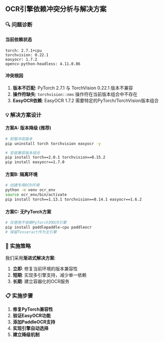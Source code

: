 ## OCR引擎依赖冲突分析与解决方案

### 🔍 问题诊断

#### **当前依赖状态**
```
torch: 2.7.1+cpu
torchvision: 0.22.1  
easyocr: 1.7.2
opencv-python-headless: 4.11.0.86
```

#### **冲突根因**
1. **版本不匹配**: PyTorch 2.7.1 与 TorchVision 0.22.1 版本不兼容
2. **操作符缺失**: `torchvision::nms` 操作符在当前版本组合中不存在
3. **EasyOCR依赖**: EasyOCR 1.7.2 需要特定的PyTorch/TorchVision版本组合

### 💡 解决方案设计

#### **方案A: 版本降级 (推荐)**
```bash
# 卸载冲突版本
pip uninstall torch torchvision easyocr -y

# 安装兼容版本组合
pip install torch==2.0.1 torchvision==0.15.2
pip install easyocr==1.7.0
```

#### **方案B: 隔离环境**
```bash
# 创建专用OCR环境
python -m venv ocr_env
source ocr_env/bin/activate
pip install torch==1.13.1 torchvision==0.14.1 easyocr==1.6.2
```

#### **方案C: 无PyTorch方案**
```bash
# 仅使用不依赖PyTorch的OCR引擎
pip install paddlepaddle-cpu paddleocr
# 保留Tesseract作为主引擎
```

### 🎯 实施策略

我们采用**渐进式解决方案**:
1. **立即**: 修复当前环境的版本兼容性
2. **短期**: 实现多引擎支持，减少单一依赖
3. **长期**: 建立容器化的OCR服务

### 📋 实施步骤

1. **修复PyTorch兼容性**
2. **验证EasyOCR功能**  
3. **添加PaddleOCR支持**
4. **实现引擎自动选择**
5. **建立降级机制**

